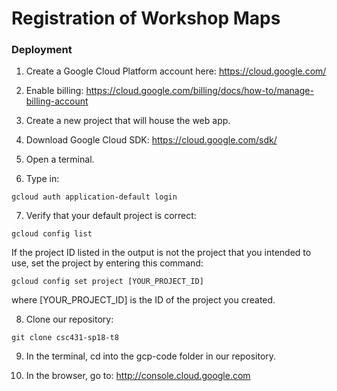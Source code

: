 # Registration of Workshop Maps

### Deployment
  1) Create a Google Cloud Platform account here: https://cloud.google.com/
  
  2) Enable billing: https://cloud.google.com/billing/docs/how-to/manage-billing-account
  
  3) Create a new project that will house the web app.
  
  4) Download Google Cloud SDK: https://cloud.google.com/sdk/
  
  5) Open a terminal.
  
  6) Type in:
   ```
   gcloud auth application-default login
   ```
  7) Verify that your default project is correct:

    gcloud config list
 
   If the project ID listed in the output is not the project that you intended to use, set the project by entering this command:

    gcloud config set project [YOUR_PROJECT_ID]
where [YOUR_PROJECT_ID] is the ID of the project you created.

  8) Clone our repository: 
  ```
  git clone csc431-sp18-t8
  ```
  9) In the terminal, cd into the gcp-code folder in our repository.
  
  10) In the browser, go to: http://console.cloud.google.com
  
  
